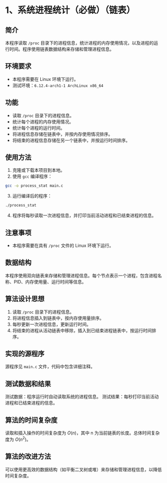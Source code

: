 # 1、系统进程统计（必做）（链表）

## 简介
本程序读取 `/proc` 目录下的进程信息，统计进程的内存使用情况，以及进程的运行时间。程序使用链表数据结构来存储和管理进程信息。

## 环境要求
- 本程序需要在 Linux 环境下运行。
- 测试环境：`6.12.4-arch1-1 ArchLinux x86_64`

## 功能
- 读取 `/proc` 目录下的进程信息。
- 统计每个进程的内存使用情况。
- 统计每个进程的运行时间。
- 将进程信息存储在链表中，并按内存使用情况排序。
- 将结束的进程信息存储在另一个链表中，并按运行时间排序。

## 使用方法
1. 克隆或下载本项目到本地。
2. 使用 `gcc` 编译程序：
```sh
gcc -o process_stat main.c
```
3. 运行编译后的程序：
```sh
./process_stat
```
4. 程序将每秒读取一次进程信息，并打印当前活动进程和已结束进程的信息。

## 注意事项
- 本程序需要在具有 `/proc` 文件的 Linux 环境下运行。

## 数据结构
本程序使用双向链表来存储和管理进程信息。每个节点表示一个进程，包含进程名称、PID、内存使用量、运行时间等信息。

## 算法设计思想
1. 读取 `/proc` 目录下的进程信息。
2. 将进程信息插入到链表中，按内存使用量排序。
3. 每秒更新一次进程信息，更新运行时间。
4. 将结束的进程从活动链表中移除，插入到已结束进程链表中，按运行时间排序。

## 实现的源程序
源程序见 `main.c` 文件，代码中包含详细注释。

## 测试数据和结果
测试数据：程序运行时自动读取系统的进程信息。
测试结果：每秒打印当前活动进程和已结束进程的信息。

## 算法的时间复杂度
读取和插入操作的时间复杂度为 $O(n)$，其中 n 为当前链表的长度。总体时间复杂度为 $O(n^2)$。

## 算法的改进方法
可以使用更高效的数据结构（如平衡二叉树或堆）来存储和管理进程信息，以降低时间复杂度。

